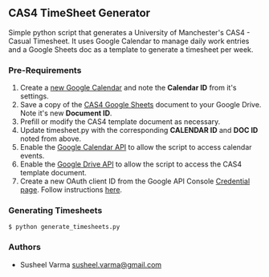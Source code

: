 ## CAS4 TimeSheet Generator

Simple python script that generates a University of Manchester's CAS4 - Casual Timesheet. It uses Google Calendar to manage daily work entries and a Google Sheets doc as a template to generate a timesheet per week.

### Pre-Requirements
1. Create a [new Google Calendar](https://calendar.google.com/calendar/b/0/render?tab=mc#details_2%7Cdtv-_new_calendar_id_0-0-0) and note the **Calendar ID** from it's settings.
2. Save a copy of the [CAS4 Google Sheets](https://docs.google.com/spreadsheets/d/1VJiNVZMy8vPRTqAarBFoP3HnLifWkRFGYoo8O7PWlRg/edit) document to your Google Drive. Note it's new **Document ID**.
3. Prefill or modify the CAS4 template document as necessary.
4. Update timesheet.py with the corresponding **CALENDAR ID** and **DOC ID** noted from above.
5. Enable the [Google Calendar API](https://console.developers.google.com/apis/api/calendar-json.googleapis.com/overview) to allow the script to access calendar events.
6. Enable the [Google Drive API](https://console.developers.google.com/apis/api/drive.googleapis.com/overview) to allow the script to access the CAS4 template document.
7. Create a new OAuth client ID from the Google API Console [Credential page](https://console.developers.google.com/apis/credentials). Follow instructions [here](https://developers.google.com/api-client-library/python/samples/samples).


### Generating Timesheets
````
$ python generate_timesheets.py
````

### Authors
* Susheel Varma <susheel.varma@gmail.com>

